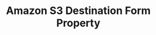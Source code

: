 ---
# -------------------------- #
#        CONTENT TYPE        #
# -------------------------- #

product-type: "connect"
content-type: "api-form"
form-type: "destination"
key: "destination-form-properties-amazon-s3-object"


# -------------------------- #
#        OBJECT INFO         #
# -------------------------- #

title: "Amazon S3 Destination Form Property"
api-type: "s3"
display-name: "Amazon S3"

docs-name: "amazon-s3"
db-type: "s3"

description: |
  To set up an {{ form-property.display-name }} destination, users will need to:

  1. Create a bucket policy that grants Stitch permission to write to the bucket
  2. Create a "challenge file" in the bucket that allows Stitch to test the connection

  Refer to our [Amazon S3 documentation]({{ link.destinations.setup.amazon-s3 | prepend: site.baseurl | append: "#grant-verify-bucket-access" }}) for additional details.


# -------------------------- #
#      OBJECT ATTRIBUTES     #
# -------------------------- #

uses-common-fields: false
object-attributes:
  - name: "s3_bucket"
    type: "string"
    required: true
    description: "The name of the {{ form-property.display-name }} bucket Stitch will write to."
    value: |
      "com-stitch-s3-bucket"

  - name: "sentinel_key"
    type: "string"
    required: false
    description: |
      **Note**: This should not be submitted when creating a destination. This value will be returned as part of successfully creating an {{ form-property.display-name }} destination.

      The sentinel key is the name the challenge file in the bucket must have. The challenge file is a blank file that Stitch uses to test the permissions for the bucket. This file must remain in the bucket even after the inital setup is complete.

      Refer to our [Amazon S3 documentation]({{ link.destinations.setup.amazon-s3 | prepend: site.baseurl | append: "#verify-bucket-access" }}) for additional details.
    value: |
      "stitch-challenge-file-af295ad1-7a4b-4881-89dc-c9be27de13a5"

  - name: "output_file_format"
    type: "string"
    required: true
    description: |
      Defines the type of file Stitch will write to the bucket. Possible values are:

      - `csv`, which will use CSV (`.csv`) files
      - `jsonl`, which will use JSON (`.jsonl`) files

      For examples of what data will look like in each format, refer to our [Amazon S3 documentation]({{ link.destinations.overviews.amazon-s3 | prepend: site.baseurl | append: "#data-storage-formats" }}).
    value: |
      "csv"

  - name: "csv_delimiter"
    type: "string"
    required: false
    description: |
      Defines the delimiter used if `output_file_format` is `csv`.  Possible values are:

      - `,` (comma)
      - `|` (pipe)
      - `\t` (tab)
    value: |
      "|"

  - name: "csv_force_quote"
    type: "boolean"
    required: false
    description: |
      If `true`, Stitch will place all elements of key-value pairs in quotes when `output_file_format` is `csv`.

      For example: Numerical fields will appear as `"123"` instead of `123`.
    value: "true"

  - name: "s3_key_format_string"
    type: "string"
    required: true
    description: |
      Defines the naming convention Stitch should use when creating Object Keys. Object Keys are used to name tables when Stitch writes to the bucket.

      The required elements for an Object Key are:

      - `[integration_name]`
      - `[table_name]`
      - `[table_version]`
      - `[timestamp_loaded]`

      For more info on construcing an S3 Object Key, refer to our [Amazon S3 documentation]({{ link.destinations.setup.amazon-s3 | prepend: site.baseurl | append: "#define-s3-object-key" }}).
    value: |
      "[integration_name]/[table_name]/[table_version]_[timestamp_loaded].<csv|json>"
---